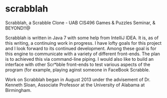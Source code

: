 scrabblah
=========

Scrabblah, a Scrabble Clone - UAB CIS496 Games & Puzzles Seminar, & BEYOND!!@

Scrabblah is written in Java 7 with some help from IntelliJ IDEA.  It is, as of
this writing, a continuing work in progress.  I have lofty goals for this project
and I look forward to its continued development.  Among these goal is for this engine to
communicate with a variety of different front-ends.   The plan is to achieved this via
command-line piping.  I would also like to build an interface with other Scr*bble front-ends
to test various aspects of the program (for example, playing aginst someone in FaceBook Scrabble.

Work on Scrabblah began in August 2013 under the advisement of Dr. Kenneth Sloan,
Associate Professor at the University of Alabama at Birmingham.